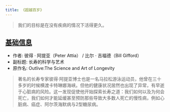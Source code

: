 ```yaml
---
title: 《超越百岁》
---
```


> 我们的目标是在没有疾病的情况下活得更久。

## [基础信息](https://book.douban.com/subject/36696538/)
* 作者: 彼得 · 阿提亚（Peter Attia） / 比尔 · 吉福德（Bill Gifford）
* 副标题: 长寿的科学与艺术
* 原作名: Outlive:The Science and Art of Longevity

> 著名的长寿专家彼得·阿提亚博士也是一名马拉松游泳运动员，他曾在三十多岁的时候横渡卡特琳娜海峡。但他的健康状况居然也出现了异常，有早逝于心脏病的风险。这一发现促使他开始探索长寿之道：我们如何以及为何会死亡，我们如何才能延缓甚至预防那些导致大多数人死亡的慢性病，例如心脏病、癌症、阿尔茨海默病与2型糖尿病。
